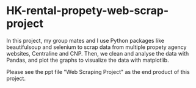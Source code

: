 # HK-rental-propety-web-scrap-project

In this project, my group mates and I use Python packages like beautifulsoup and selenium to scrap data from multiple propety agency websites, Centraline and CNP.
Then, we clean and analyse the data with Pandas, and plot the graphs to visualize the data with matplotlib.

Please see the ppt file "Web Scraping Project" as the end product of this project.
